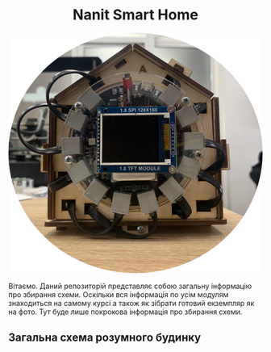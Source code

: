 <center> 

# Nanit Smart Home 

</center>

![Real Photo](/images/ud_v3.1.png)

Вітаємо. Даний репозиторій представляє собою загальну інформацію про збирання схеми. Оскільки вся інформація по усім модулям знаходиться на самому курсі а також як зібрати готовий екземпляр як на фото. Тут буде лише покрокова інформація про збирання схеми. 

## Загальна схема розумного будинку

